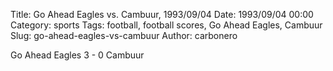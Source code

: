 Title: Go Ahead Eagles vs. Cambuur, 1993/09/04
Date: 1993/09/04 00:00
Category: sports
Tags: football, football scores, Go Ahead Eagles, Cambuur
Slug: go-ahead-eagles-vs-cambuur
Author: carbonero


Go Ahead Eagles 3 - 0 Cambuur
